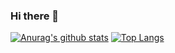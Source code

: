 ### Hi there 👋
[![Anurag's github stats](https://github-readme-stats.vercel.app/api?username=liyubin117&theme=dracula&&show_icons=true&include_all_commits=true)](https://github.com/anuraghazra/github-readme-stats)
[![Top Langs](https://github-readme-stats.vercel.app/api/top-langs/?username=liyubin117&theme=dracula&layout=compact)](https://github.com/anuraghazra/github-readme-stats)
